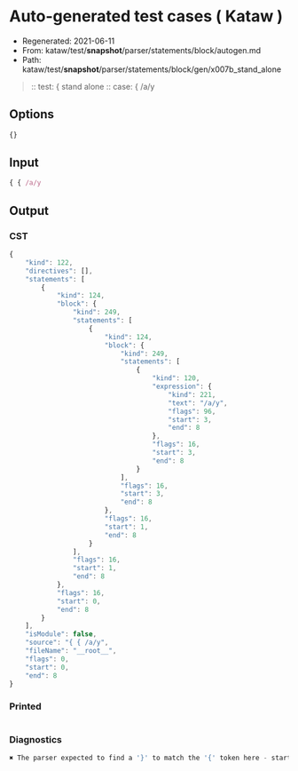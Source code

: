 # Auto-generated test cases ( Kataw )
- Regenerated: 2021-06-11
- From: kataw/test/__snapshot__/parser/statements/block/autogen.md
- Path: kataw/test/__snapshot__/parser/statements/block/gen/x007b_stand_alone
> :: test: { stand alone
> :: case: { /a/y
## Options

`````js
{}
`````
## Input

`````js
{ { /a/y
`````
## Output

### CST

```javascript
{
    "kind": 122,
    "directives": [],
    "statements": [
        {
            "kind": 124,
            "block": {
                "kind": 249,
                "statements": [
                    {
                        "kind": 124,
                        "block": {
                            "kind": 249,
                            "statements": [
                                {
                                    "kind": 120,
                                    "expression": {
                                        "kind": 221,
                                        "text": "/a/y",
                                        "flags": 96,
                                        "start": 3,
                                        "end": 8
                                    },
                                    "flags": 16,
                                    "start": 3,
                                    "end": 8
                                }
                            ],
                            "flags": 16,
                            "start": 3,
                            "end": 8
                        },
                        "flags": 16,
                        "start": 1,
                        "end": 8
                    }
                ],
                "flags": 16,
                "start": 1,
                "end": 8
            },
            "flags": 16,
            "start": 0,
            "end": 8
        }
    ],
    "isModule": false,
    "source": "{ { /a/y",
    "fileName": "__root__",
    "flags": 0,
    "start": 0,
    "end": 8
}
```

### Printed

```javascript

```

### Diagnostics

```javascript
✖ The parser expected to find a '}' to match the '{' token here - start: 8, end: 8

```


